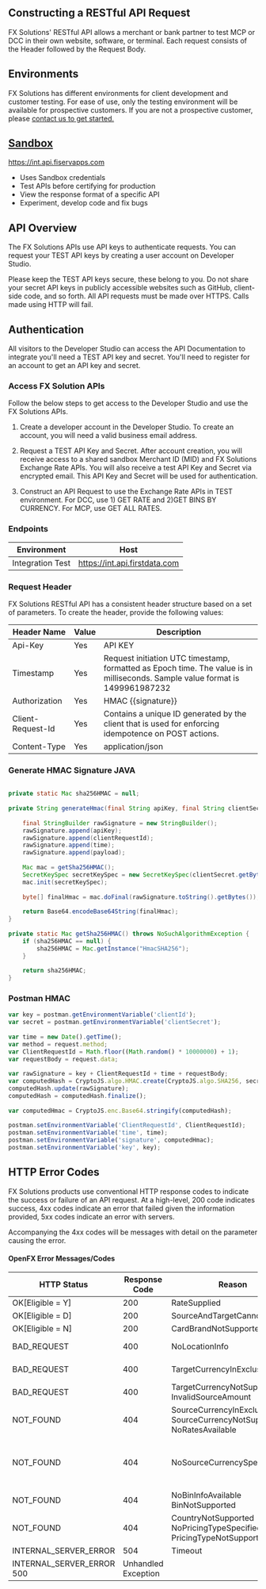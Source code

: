 ## Constructing a RESTful API Request
FX Solutions' RESTful API allows a merchant or bank partner to test MCP or DCC in their own website, software, or terminal. Each request consists of the Header followed by the Request Body.

## Environments

FX Solutions has different environments for client development and customer testing. For ease of use, only the testing environment will be available for prospective customers. If you are not a prospective customer, please <a href="https://www.carat.fiserv.com/en-us/contact/?utm_campaign=currency_content"> contact us to get started.  

## Sandbox
https://int.api.fiservapps.com

- Uses Sandbox credentials
- Test APIs before certifying for production
- View the response format of a specific API
- Experiment, develop code and fix bugs

## API Overview
The FX Solutions APIs use API keys to authenticate requests. You can request your TEST API keys by creating a user account on Developer Studio.

Please keep the TEST API keys secure, these belong to you. Do not share your secret API keys in publicly accessible websites such as GitHub, client-side code, and so forth. All API requests must be made over HTTPS. Calls made using HTTP will fail.

## Authentication
All visitors to the Developer Studio can access the API Documentation to integrate you'll need a TEST API key and secret. You'll need to register for an account to get an API key and secret.

### Access FX Solution APIs

Follow the below steps to get access to the Developer Studio and use the FX Solutions APIs.

1. Create a developer account in the Developer Studio. To create an account, you will need a valid business email address.

2. Request a TEST API Key and Secret. After account creation,  you will receive access to a shared sandbox Merchant ID (MID) and FX Solutions Exchange Rate APIs. You will also receive a test API Key and Secret via encrypted email. This API Key and Secret will be used for authentication.

3. Construct an API Request to use the Exchange Rate APIs in TEST environment. For DCC, use 1) GET RATE  and 2)GET BINS BY CURRENCY. For MCP, use  GET ALL RATES. 

### Endpoints

| Environment      | Host                            | 
|------------------|---------------------------------|
| Integration Test | https://int.api.firstdata.com |

### Request Header
FX Solutions RESTful API has a consistent header structure based on a set of parameters. To create the header, provide the following values:  

| Header Name       | Value | Description                                                                                                                   |
|-------------------|-------|-------------------------------------------------------------------------------------------------------------------------------|
| Api-Key           | Yes   | API KEY                                                                                                                       |
| Timestamp         | Yes   | Request initiation UTC timestamp, formatted as Epoch time. The value is in milliseconds. Sample value format is 1499961987232 |
| Authorization     | Yes   | HMAC {{signature}}                                                                                                            |
| Client-Request-Id | Yes   | Contains a unique ID generated by the client that is used for enforcing idempotence on POST actions.                          |
| Content-Type      | Yes   | application/json                                                                                                              |

### Generate HMAC Signature JAVA
```java

private static Mac sha256HMAC = null;
 
private String generateHmac(final String apiKey, final String clientSecret, final String time, final String clientRequestId, final String payload) throws NoSuchAlgorithmException, InvalidKeyException, JsonProcessingException {
  
    final StringBuilder rawSignature = new StringBuilder();
    rawSignature.append(apiKey);
    rawSignature.append(clientRequestId);
    rawSignature.append(time);
    rawSignature.append(payload);
    
    Mac mac = getSha256HMAC();
    SecretKeySpec secretKeySpec = new SecretKeySpec(clientSecret.getBytes(), "HmacSHA256");
    mac.init(secretKeySpec);
  
    byte[] finalHmac = mac.doFinal(rawSignature.toString().getBytes());
  
    return Base64.encodeBase64String(finalHmac);
}
  
private static Mac getSha256HMAC() throws NoSuchAlgorithmException {
    if (sha256HMAC == null) {
        sha256HMAC = Mac.getInstance("HmacSHA256");
    }
  
    return sha256HMAC;
}
```
### Postman HMAC
```javascript
var key = postman.getEnvironmentVariable('clientId');
var secret = postman.getEnvironmentVariable('clientSecret');
 
var time = new Date().getTime();
var method = request.method;
var ClientRequestId = Math.floor((Math.random() * 10000000) + 1);
var requestBody = request.data;
 
var rawSignature = key + ClientRequestId + time + requestBody;
var computedHash = CryptoJS.algo.HMAC.create(CryptoJS.algo.SHA256, secret.toString());
computedHash.update(rawSignature);
computedHash = computedHash.finalize();
 
var computedHmac = CryptoJS.enc.Base64.stringify(computedHash);
 
postman.setEnvironmentVariable('ClientRequestId', ClientRequestId);
postman.setEnvironmentVariable('time', time);
postman.setEnvironmentVariable('signature', computedHmac);
postman.setEnvironmentVariable('key', key);
```
## HTTP Error Codes

FX Solutions products use conventional HTTP response codes to indicate the success or failure of an API request. At a high-level, 200 code indicates success, 4xx codes indicate an error that failed given the information provided, 5xx codes indicate an error with servers.

Accompanying the 4xx codes will be messages with detail on the parameter causing the error.

#### OpenFX Error Messages/Codes

| HTTP Status                | 	Response Code           | 	Reason	                                                                 | Message                                                                                           |
|----------------------------|--------------------------|--------------------------------------------------------------------------|---------------------------------------------------------------------------------------------------|
| OK[Eligible = Y]	          | 200	                     | RateSupplied                                                             |                                                                                                   |
| OK[Eligible = D]	          | 200	                     | SourceAndTargetCannotBeSame                                              |                                                                                                   |
| OK[Eligible = N]	          | 200	                     | CardBrandNotSupported                                                    |                                                                                                   |
| BAD_REQUEST	               | 400	                     | NoLocationInfo	                                                          | Invalid client: {CLIENT_ID}_{LOCATION_ID}                                                         |
| BAD_REQUEST	               | 400	                     | TargetCurrencyInExclusion	                                               | Target currency not permitted for client                                                          |                                                      
| BAD_REQUEST	               | 400                      | 	TargetCurrencyNotSupported  InvalidSourceAmount                         |                                                                                                   |
| NOT_FOUND	                 | 404	                     | SourceCurrencyInExclusion  SourceCurrencyNotSupported  NoRatesAvailable	 | No rate available                                                                                 |                                
| NOT_FOUND	                 | 404	                     | NoSourceCurrencySpecified	                                               | Field error: rateRequest.source Field is limited to the 3 character ISO-4217 alpha currency code. |
| NOT_FOUND	                 | 404	                     | NoBinInfoAvailable  BinNotSupported                                      | 	BIN or closest match not found: <BIN>                                                            |
| NOT_FOUND	                 | 404	                     | CountryNotSupported  NoPricingTypeSpecified  PricingTypeNotSupported     |                                                                                                   |
| INTERNAL_SERVER_ERROR	     | 504                      | 	Timeout                                                                 |                                                                                                   |
| INTERNAL_SERVER_ERROR	500	 | Unhandled Exception    	 |                                                                          |                                                                                                   |

